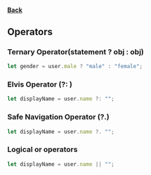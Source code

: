 #### [Back](./README.md)

## Operators

### Ternary Operator(statement ? obj : obj)
```javascript
let gender = user.male ? "male" : "female";
```

### Elvis Operator (?: )
```javascript
let displayName = user.name ?: "";
```

### Safe Navigation Operator (?.)
```javascript
let displayName = user.name ?. "";
```

### Logical or operators
```javascript
let displayName = user.name || "";
```